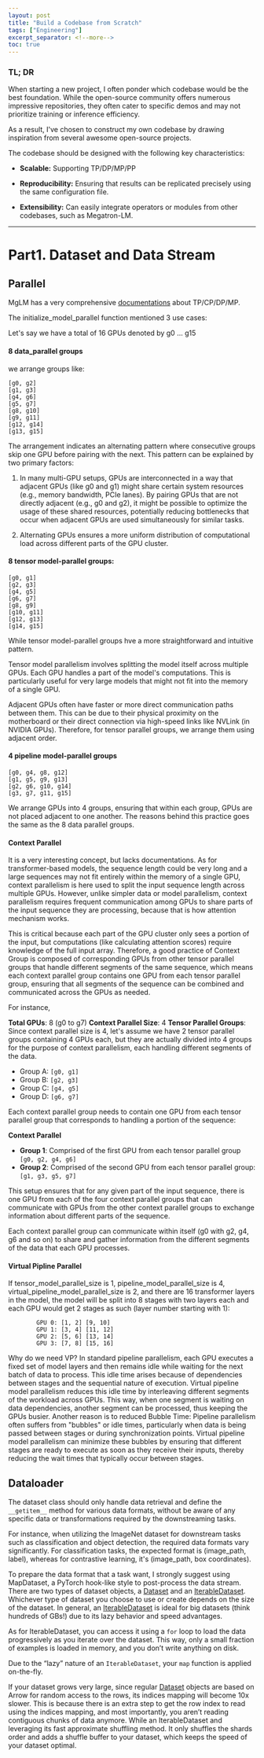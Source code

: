 ```yaml
---
layout: post
title: "Build a Codebase from Scratch"
tags: ["Engineering"]
excerpt_separator: <!--more-->
toc: true
---
```


<h3 class="no_toc"> TL; DR</h3>



When starting a new project, I often ponder which codebase would be the best foundation. While the open-source community offers numerous impressive repositories, they often cater to specific demos and may not prioritize training or inference efficiency.

As a result, I've chosen to construct my own codebase by drawing inspiration from several awesome open-source projects.

<!--more-->

The codebase should be designed with the following key characteristics:

- **Scalable:** Supporting TP/DP/MP/PP

- **Reproducibility:** Ensuring that results can be replicated precisely using the same configuration file.

- **Extensibility:** Can easily integrate operators or modules from other codebases, such as Megatron-LM.


<hr>

# Part1. Dataset and Data Stream

## Parallel

MgLM has a very comprehensive [documentations](https://github.com/NVIDIA/Megatron-LM/blob/ccfeda47cb5ca10ee3c4efd9b78c6bb15c2cd3d2/megatron/core/parallel_state.py#L310) about TP/CP/DP/MP. 

The initialize_model_parallel function mentioned 3 use cases: 

Let's say we have a total of 16 GPUs denoted by g0 ... g15

#### **8 data_parallel groups**

we arrange groups like:

```
[g0, g2]
[g1, g3]
[g4, g6]
[g5, g7]
[g8, g10]
[g9, g11]
[g12, g14]
[g13, g15]
```

The arrangement indicates an alternating pattern where consecutive groups skip one GPU before pairing with the next. This pattern can be explained by two primary factors:

1. In many multi-GPU setups, GPUs are interconnected in a way that adjacent GPUs (like g0 and g1) might share certain system resources (e.g., memory bandwidth, PCIe lanes). By pairing GPUs that are not directly adjacent (e.g., g0 and g2), it might be possible to optimize the usage of these shared resources, potentially reducing bottlenecks that occur when adjacent GPUs are used simultaneously for similar tasks.

2. Alternating GPUs ensures a more uniform distribution of computational load across different parts of the GPU cluster.

#### **8 tensor model-parallel groups:**

```
[g0, g1]
[g2, g3]
[g4, g5]
[g6, g7]
[g8, g9]
[g10, g11]
[g12, g13]
[g14, g15]
```

While tensor model-parallel groups hve a more straightforward and intuitive pattern.

Tensor model parallelism involves splitting the model itself across multiple GPUs. Each GPU handles a part of the model's computations. This is particularly useful for very large models that might not fit into the memory of a single GPU. 

Adjacent GPUs often have faster or more direct communication paths between them. This can be due to their physical proximity on the motherboard or their direct connection via high-speed links like NVLink (in NVIDIA GPUs). Therefore, for tensor parallel groups, we arrange them using adjacent order.


#### **4 pipeline model-parallel groups**

```
[g0, g4, g8, g12]
[g1, g5, g9, g13]
[g2, g6, g10, g14]
[g3, g7, g11, g15]
```

We arrange GPUs into 4  groups, ensuring that within each group, GPUs are not placed adjacent to one another. The reasons behind this practice goes the same as the 8 data parallel groups.

#### **Context Parallel**

It is a very interesting concept, but lacks documentations. As for transformer-based models, the sequence length could be very long and a large sequences may not fit entirely within the memory of a single GPU, context parallelism is here used to split the input sequence length across multiple GPUs. However, unlike simpler data or model parallelism, context parallelism requires frequent communication among GPUs to share parts of the input sequence they are processing, because that is how attention mechanism works.

This is critical because each part of the GPU cluster only sees a portion of the input, but computations (like calculating attention scores) require knowledge of the full input array. Therefore, a good practice of Context Group is composed of corresponding GPUs from other tensor parallel groups that handle different segments of the same sequence, which means each context parallel group contains one GPU from each tensor parallel group, ensuring that all segments of the sequence can be combined and communicated across the GPUs as needed.

For instance,

**Total GPUs**: 8 (g0 to g7)
**Context Parallel Size**: 4
**Tensor Parallel Groups**: Since context parallel size is 4, let's assume we have 2 tensor parallel groups containing 4 GPUs each, but they are actually divided into 4 groups for the purpose of context parallelism, each handling different segments of the data.

- Group A:  `[g0, g1]`
- Group B: `[g2, g3]`
- Group C: `[g4, g5]`
- Group D: `[g6, g7]`

Each context parallel group needs to contain one GPU from each tensor parallel group that corresponds to handling a portion of the sequence:

**Context Parallel**

- **Group 1**: Comprised of the first GPU from each tensor parallel group
  `[g0, g2, g4, g6]`
- **Group 2**: Comprised of the second GPU from each tensor parallel group:
  `[g1, g3, g5, g7]`

This setup ensures that for any given part of the input sequence, there is one GPU from each of the four context parallel groups that can communicate with GPUs from the other context parallel groups to exchange information about different parts of the sequence.

Each context parallel group can communicate within itself (g0 with g2, g4, g6 and so on) to share and gather information from the different segments of the data that each GPU processes.

#### **Virtual Pipline Parallel**

If tensor_model_parallel_size is 1, pipeline_model_parallel_size is 4, virtual_pipeline_model_parallel_size is 2, and there are
16 transformer layers in the model, the model will be
split into 8 stages with two layers each and each GPU
would get 2 stages as such (layer number starting with 1):

            GPU 0: [1, 2] [9, 10]
            GPU 1: [3, 4] [11, 12]
            GPU 2: [5, 6] [13, 14]
            GPU 3: [7, 8] [15, 16]

Why do we need VP?
In standard pipeline parallelism, each GPU executes a fixed set of model layers and then remains idle while waiting for the next batch of data to process. This idle time arises because of dependencies between stages and the sequential nature of execution. Virtual pipeline model parallelism reduces this idle time by interleaving different segments of the workload across GPUs. This way, when one segment is waiting on data dependencies, another segment can be processed, thus keeping the GPUs busier.
Another reason is to reduced Bubble Time: Pipeline parallelism often suffers from "bubbles" or idle times, particularly when data is being passed between stages or during synchronization points. Virtual pipeline model parallelism can minimize these bubbles by ensuring that different stages are ready to execute as soon as they receive their inputs, thereby reducing the wait times that typically occur between stages.

## Dataloader

The dataset class should only handle data retrieval and define the  `__getitem__` method for various data formats, without be aware of any specific data or transformations required by the downstreaming tasks.

For instance, when utilizing the ImageNet dataset for downstream tasks such as classification and object detection, the required data formats vary significantly. For classification tasks, the expected format is (image_path, label), whereas for contrastive learning, it's (image_path, box coordinates).

To prepare the data format that a task want, I strongly suggest using MapDataset, a PyTorch hook-like style to post-process the data stream. There are two types of dataset objects, a [Dataset](https://huggingface.co/docs/datasets/v2.19.0/en/package_reference/main_classes#datasets.Dataset) and an [IterableDataset](https://huggingface.co/docs/datasets/v2.19.0/en/package_reference/main_classes#datasets.IterableDataset). Whichever type of dataset you choose to use or create depends on the size of the dataset. In general, an [IterableDataset](https://huggingface.co/docs/datasets/v2.19.0/en/package_reference/main_classes#datasets.IterableDataset) is ideal for big datasets (think hundreds of GBs!) due to its lazy behavior and speed advantages.

As for IterableDataset, you can access it using a `for` loop to load the data progressively as you iterate over the dataset. This way, only a small fraction of examples is loaded in memory, and you don’t write anything on disk.

Due to the “lazy” nature of an `IterableDataset`, your `map` function is applied on-the-fly.

If your dataset grows very large, since regular [Dataset](https://huggingface.co/docs/datasets/v2.19.0/en/package_reference/main_classes#datasets.Dataset) objects are based on Arrow for random access to the rows, its indices mapping will become 10x slower. This is because there is an extra step to get the row index to read using the indices mapping, and most importantly, you aren’t reading contiguous chunks of data anymore. While an IterableDataset and leveraging its fast approximate shuffling method. It only shuffles the shards order and adds a shuffle buffer to your dataset, which keeps the speed of your dataset optimal.